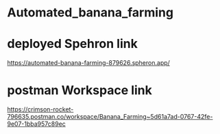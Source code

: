 # Automated_banana_farming


# deployed Spehron link
https://automated-banana-farming-879626.spheron.app/


# postman Workspace link
https://crimson-rocket-796635.postman.co/workspace/Banana_Farming~5d61a7ad-0767-42fe-9e07-1bba957c89ec
